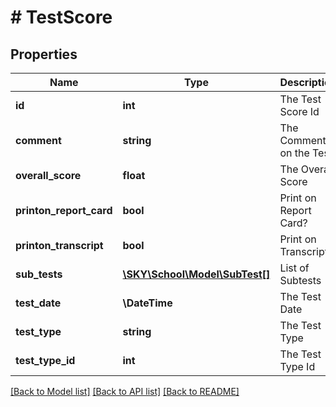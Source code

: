 # # TestScore

## Properties

Name | Type | Description | Notes
------------ | ------------- | ------------- | -------------
**id** | **int** | The Test Score Id | [optional]
**comment** | **string** | The Comments on the Test | [optional]
**overall_score** | **float** | The Overall Score | [optional]
**printon_report_card** | **bool** | Print on Report Card? | [optional]
**printon_transcript** | **bool** | Print on Transcript? | [optional]
**sub_tests** | [**\SKY\School\Model\SubTest[]**](SubTest.md) | List of Subtests | [optional]
**test_date** | **\DateTime** | The Test Date | [optional]
**test_type** | **string** | The Test Type | [optional]
**test_type_id** | **int** | The Test Type Id | [optional]

[[Back to Model list]](../../README.md#models) [[Back to API list]](../../README.md#endpoints) [[Back to README]](../../README.md)
